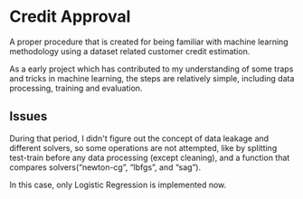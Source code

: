 # Credit Approval
 
A proper procedure that is created for being familiar with machine learning methodology using a dataset related customer credit estimation.

As a early project which has contributed to my understanding of some traps and tricks in machine learning, the steps are relatively simple, including data processing, training and evaluation.

## Issues

During that period, I didn't figure out the concept of data leakage and different solvers, so some operations are not attempted, like by splitting test-train before any data processing (except cleaning), and a function that compares solvers(“newton-cg”, “lbfgs”, and “sag”).

In this case, only Logistic Regression is implemented now.

